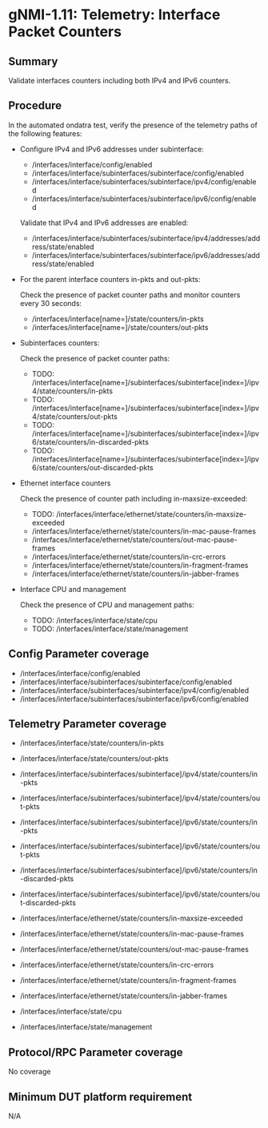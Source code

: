 # gNMI-1.11: Telemetry: Interface Packet Counters

## Summary

Validate interfaces counters including both IPv4 and IPv6 counters.

## Procedure

In the automated ondatra test, verify the presence of the telemetry paths of the
following features:

*   Configure IPv4 and IPv6 addresses under subinterface:

    *   /interfaces/interface/config/enabled
    *   /interfaces/interface/subinterfaces/subinterface/config/enabled
    *   /interfaces/interface/subinterfaces/subinterface/ipv4/config/enabled
    *   /interfaces/interface/subinterfaces/subinterface/ipv6/config/enabled

    Validate that IPv4 and IPv6 addresses are enabled:

    *   /interfaces/interface/subinterfaces/subinterface/ipv4/addresses/address/state/enabled
    *   /interfaces/interface/subinterfaces/subinterface/ipv6/addresses/address/state/enabled

*   For the parent interface counters in-pkts and out-pkts:

    Check the presence of packet counter paths and monitor counters every 30 seconds:

    *   /interfaces/interface[name=<port>]/state/counters/in-pkts
    *   /interfaces/interface[name=<port>]/state/counters/out-pkts

*   Subinterfaces counters:

    Check the presence of packet counter paths:

    *   TODO:
        /interfaces/interface[name=<port>]/subinterfaces/subinterface[index=<index>]/ipv4/state/counters/in-pkts
    *   TODO:
        /interfaces/interface[name=<port>]/subinterfaces/subinterface[index=<index>]/ipv4/state/counters/out-pkts
    *   TODO:
        /interfaces/interface[name=<port>]/subinterfaces/subinterface[index=<index>]/ipv6/state/counters/in-discarded-pkts
    *   TODO:
        /interfaces/interface[name=<port>]/subinterfaces/subinterface[index=<index>]/ipv6/state/counters/out-discarded-pkts

*   Ethernet interface counters

    Check the presence of counter path including in-maxsize-exceeded:

    *   TODO: /interfaces/interface/ethernet/state/counters/in-maxsize-exceeded
    *   /interfaces/interface/ethernet/state/counters/in-mac-pause-frames
    *   /interfaces/interface/ethernet/state/counters/out-mac-pause-frames
    *   /interfaces/interface/ethernet/state/counters/in-crc-errors
    *   /interfaces/interface/ethernet/state/counters/in-fragment-frames
    *   /interfaces/interface/ethernet/state/counters/in-jabber-frames

*   Interface CPU and management

    Check the presence of CPU and management paths:

    *   TODO: /interfaces/interface/state/cpu
    *   TODO: /interfaces/interface/state/management

## Config Parameter coverage

*   /interfaces/interface/config/enabled
*   /interfaces/interface/subinterfaces/subinterface/config/enabled
*   /interfaces/interface/subinterfaces/subinterface/ipv4/config/enabled
*   /interfaces/interface/subinterfaces/subinterface/ipv6/config/enabled

## Telemetry Parameter coverage

*   /interfaces/interface/state/counters/in-pkts
*   /interfaces/interface/state/counters/out-pkts

*   /interfaces/interface/subinterfaces/subinterface]/ipv4/state/counters/in-pkts

*   /interfaces/interface/subinterfaces/subinterface]/ipv4/state/counters/out-pkts

*   /interfaces/interface/subinterfaces/subinterface]/ipv6/state/counters/in-pkts

*   /interfaces/interface/subinterfaces/subinterface]/ipv6/state/counters/out-pkts

*   /interfaces/interface/subinterfaces/subinterface]/ipv6/state/counters/in-discarded-pkts

*   /interfaces/interface/subinterfaces/subinterface]/ipv6/state/counters/out-discarded-pkts

*   /interfaces/interface/ethernet/state/counters/in-maxsize-exceeded

*   /interfaces/interface/ethernet/state/counters/in-mac-pause-frames

*   /interfaces/interface/ethernet/state/counters/out-mac-pause-frames

*   /interfaces/interface/ethernet/state/counters/in-crc-errors

*   /interfaces/interface/ethernet/state/counters/in-fragment-frames

*   /interfaces/interface/ethernet/state/counters/in-jabber-frames

*   /interfaces/interface/state/cpu

*   /interfaces/interface/state/management

## Protocol/RPC Parameter coverage

No coverage

## Minimum DUT platform requirement

N/A
